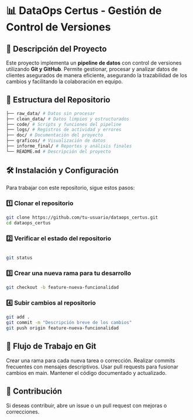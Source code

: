 # 📊 DataOps Certus - Gestión de Control de Versiones  

## 📝 Descripción del Proyecto  
Este proyecto implementa un **pipeline de datos** con control de versiones utilizando **Git y GitHub**. Permite gestionar, procesar y analizar datos de clientes asegurados de manera eficiente, asegurando la trazabilidad de los cambios y facilitando la colaboración en equipo.  

## 📂 Estructura del Repositorio  
```bash
├── raw_data/ # Datos sin procesar
├── clean_data/ # Datos limpios y estructurados
├── code/ # Scripts y funciones del pipeline
├── logs/ # Registros de actividad y errores
├── doc/ # Documentación del proyecto
├── graficos/ # Visualización de datos
├── informe_final/ # Reportes y análisis finales
└── README.md # Descripción del proyecto
```

## 🛠 Instalación y Configuración  
Para trabajar con este repositorio, sigue estos pasos:  

### 1️⃣ Clonar el repositorio  
```bash
git clone https://github.com/tu-usuario/dataops_certus.git
cd dataops_certus
```
### 2️⃣ Verificar el estado del repositorio
```bash

git status
```
### 3️⃣ Crear una nueva rama para tu desarrollo
```bash
git checkout -b feature-nueva-funcionalidad
```
### 4️⃣ Subir cambios al repositorio
```bash
git add .
git commit -m "Descripción breve de los cambios"
git push origin feature-nueva-funcionalidad
```

## 🚀 Flujo de Trabajo en Git
Crear una rama para cada nueva tarea o corrección.
Realizar commits frecuentes con mensajes descriptivos.
Usar pull requests para fusionar cambios en main.
Mantener el código documentado y actualizado.

## 📌 Contribución
Si deseas contribuir, abre un issue o un pull request con mejoras o correcciones.
